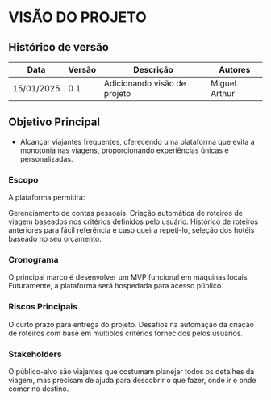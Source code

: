 # VISÃO DO PROJETO

## Histórico de versão

|Data|Versão|Descrição|Autores|
|--|--|--|--|
|15/01/2025|0.1|Adicionando visão de projeto|Miguel Arthur|


## Objetivo Principal
- Alcançar viajantes frequentes, oferecendo uma plataforma que evita a monotonia nas viagens, proporcionando experiências únicas e personalizadas.

### Escopo

A plataforma permitirá:

Gerenciamento de contas pessoais. Criação automática de roteiros de viagem baseados nos critérios definidos pelo usuário. Histórico de roteiros anteriores para fácil referência e caso queira repeti-lo, seleção dos hotéis baseado no seu orçamento.

### Cronograma

O principal marco é desenvolver um MVP funcional em máquinas locais. Futuramente, a plataforma será hospedada para acesso público.

### Riscos Principais

O curto prazo para entrega do projeto. Desafios na automação da criação de roteiros com base em múltiplos critérios fornecidos pelos usuários.

### Stakeholders

O público-alvo são viajantes que costumam planejar todos os detalhes da viagem, mas precisam de ajuda para descobrir o que fazer, onde ir e onde comer no destino.
